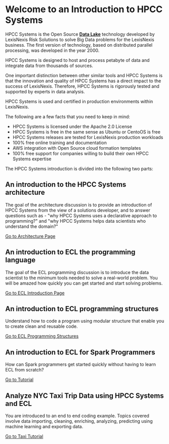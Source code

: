 # Welcome to an Introduction to HPCC Systems

HPCC Systems is the Open Source [**Data Lake**](https://en.wikipedia.org/wiki/Data_lake) technology developed by LexisNexis Risk Solutions to solve Big Data problems for the LexisNexis business. The first version of technology, based on distributed parallel processing, was developed in the year 2000. 


HPCC Systems is designed to host and process petabyte of data and integrate data from thousands of sources. 

One important distinction between other similar tools and HPCC Systems is that the innovation and quality of HPCC Systems has a direct impact to the success of LexisNexis. Therefore, HPCC Systems is rigorously tested and supported by experts in data analysis.  

HPCC Systems is used and certified in production environments within LexisNexis.

The following are a few facts that you need to keep in mind:

* HPCC Systems is licensed under the Apache 2.0 License
* HPCC Systems is free in the same sense as Ubuntu or CentoOS is free 
* HPCC Systems releases are tested for LexisNexis production workloads
* 100% free online training and documentation
* AWS integration with Open Source cloud formation templates
* 100% free support for companies willing to build their own HPCC Systems expertise

The HPCC Systems introduction is divided into the following two parts:

## An introduction to the HPCC Systems architecture
The goal of the architecture discussion is to provide an introduction of HPCC Systems from the view of a solutions developer, and to answer questions such as - "why HPCC Systems uses a declarative approach to programming?" and "why HPCC Systems helps data scientists who understand the domain?"

[Go to Architecture Page](docs/Architecture.md)


## An introduction to ECL the programming language
The goal of the ECL programming discussion is to introduce the data scientist to the minimum tools needed to solve a real-world problem. You will be amazed how quickly you can get started and start solving problems. 

[Go to  ECL Introduction Page](docs/ECL_Introduction.md)


## An introduction to ECL programming structures
Understand how to code a program using modular structure that enable you to create clean and reusable code.

[Go to  ECL Programming Structures](docs/ECL_Programming_Structures.md)

## An introduction to ECL for Spark Programmers
How can Spark programmers get started quickly without having to learn ECL from scratch? 

[Go to  Tutorial](docs/ECL_For_Spark_Coders.md)

## Analyze NYC Taxi Trip Data using HPCC Systems and ECL
You are introduced to an end to end coding example. Topics covered involve data importing, cleaning, enriching, analyzing, predicting using machine learning and exporting data.

[Go to  Taxi Tutorial](Taxi_Tutorial/README.md)


